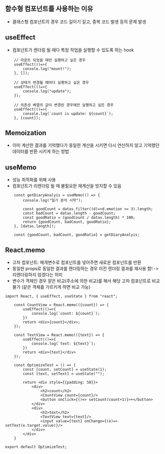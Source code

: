 ## 함수형 컴포넌트를 사용하는 이유
- 클래스형 컴포넌트의 경우 코드 길이기 길고, 중복 코드 발생 등의 문제 발생

## useEffect
- 컴포넌트가 렌더링 될 때다 특정 작업을 실행할 수 있도록 하는 hook

```
    // 마운트 되었을 때만 실행하고 싶은 경우
    useEffect(()=>{
        console.log("mount!");
    }, []);

    // 상태가 변경될 때마다 실행하고 싶은 경우
    useEffect(()=>{
        console.log("update");
    });

    // 의존성 배열의 값이 변경된 경우에만 실행하고 싶은 경우
    useEffect(()=>{
        console.log(`count is update: ${count}`);
    }, [count]);
```

## Memoization
- 이미 계산한 결과를 기억했다가 동일한 계산을 시키면 다시 연산하지 않고 기억했던 데이터를 반환 시키게 하는 방법

## useMemo
- 성능 최적화를 위해 사용
- 컴포넌트가 리렌더링 될 때 불필요한 재계산을 방지할 수 있음
```
    const getDiaryAnalyis = useMemo(() => {
        console.log("일기 분석 시작");

        const goodCount = datas.filter((d)=>d.emotion >= 3).length;
        const badCount = datas.length - goodCount;
        const goodRatio = (goodCount / datas.length) * 100;
        return {goodCount, badCount, goodRatio};
    }, [datas.length]);

    const {goodCount, badCount, goodRatio} = getDiaryAnalyis;
```

## React.memo
- 고차 컴포넌트: 매개변수로 컴포넌트를 넣어주면 새로운 컴포넌트를 반환
- 동일한 props로 동일한 결과를 렌더링하는 경우 이전 렌더링 결과를 재사용 함! -> 리렌더링하지 않겠다는 의미
- 변수가 객체인 경우 얕은 비교(주소에 의한 비교)를 해서 해당 고차 컴포넌트로 비교 불가 (같은 객체를 가르키게 하면 비교 가능)

```
import React, { useEffect, useState } from "react";

    const CountView = React.memo(({count}) => {
        useEffect(()=>{
            console.log(`count: ${count}`);
        })
        return <div>{count}</div>;
    });

    const TextView = React.memo(({text}) => {
        useEffect(()=>{
            console.log(`text: ${text}`);
        })
        return <div>{text}</div>
    });

    const OptimizeTest = () => {
        const [count, setCount] = useState(1);
        const [text, setText] = useState("");

        return <div style={{padding: 50}}>
            <div>
                <h2>count</h2>
                <CountView count={count}/>
                <button onClick={()=> setCount(count+1)}>+</button>
            </div>
            <div>
                <h2>text</h2>
                <TextView text={text}/>
                <input value={text} onChange={(e)=> setText(e.target.value)}/>
            </div>
        </div>
    }

export default OptimizeTest;
```
